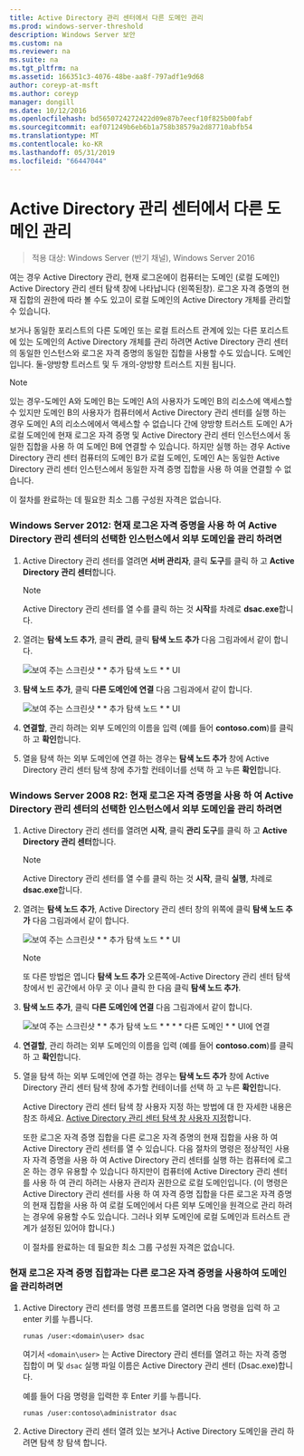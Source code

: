 ```yaml
---
title: Active Directory 관리 센터에서 다른 도메인 관리
ms.prod: windows-server-threshold
description: Windows Server 보안
ms.custom: na
ms.reviewer: na
ms.suite: na
ms.tgt_pltfrm: na
ms.assetid: 166351c3-4076-48be-aa8f-797adf1e9d68
author: coreyp-at-msft
ms.author: coreyp
manager: dongill
ms.date: 10/12/2016
ms.openlocfilehash: bd5650724272422d09e87b7eecf10f825b00fabf
ms.sourcegitcommit: eaf071249b6eb6b1a758b38579a2d87710abfb54
ms.translationtype: MT
ms.contentlocale: ko-KR
ms.lasthandoff: 05/31/2019
ms.locfileid: "66447044"
---
```

# <a name="manage-different-domains-in-active-directory-administrative-center"></a>Active Directory 관리 센터에서 다른 도메인 관리

>적용 대상: Windows Server (반기 채널), Windows Server 2016

  여는 경우 Active Directory 관리, 현재 로그온에이 컴퓨터는 도메인 \(로컬 도메인\) Active Directory 관리 센터 탐색 창에 나타납니다 \(왼쪽된창\). 로그온 자격 증명의 현재 집합의 권한에 따라 볼 수도 있고이 로컬 도메인의 Active Directory 개체를 관리할 수 있습니다.

 보거나 동일한 포리스트의 다른 도메인 또는 로컬 트러스트 관계에 있는 다른 포리스트에 있는 도메인의 Active Directory 개체를 관리 하려면 Active Directory 관리 센터의 동일한 인스턴스와 로그온 자격 증명의 동일한 집합을 사용할 수도 있습니다. 도메인입니다. 둘\-양방향 트러스트 및 두 개의\-양방향 트러스트 지원 됩니다.

> [!NOTE]
>  있는 경우\-도메인 A와 도메인 B는 도메인 A의 사용자가 도메인 B의 리소스에 액세스할 수 있지만 도메인 B의 사용자가 컴퓨터에서 Active Directory 관리 센터를 실행 하는 경우 도메인 A의 리소스에에서 액세스할 수 없습니다 간에 양방향 트러스트 도메인 A가 로컬 도메인에 현재 로그온 자격 증명 및 Active Directory 관리 센터 인스턴스에서 동일한 집합을 사용 하 여 도메인 B에 연결할 수 있습니다. 하지만 실행 하는 경우 Active Directory 관리 센터 컴퓨터의 도메인 B가 로컬 도메인, 도메인 A는 동일한 Active Directory 관리 센터 인스턴스에서 동일한 자격 증명 집합을 사용 하 여을 연결할 수 없습니다.

 이 절차를 완료하는 데 필요한 최소 그룹 구성원 자격은 없습니다.

### <a name="windows-server-2012-to-manage-a-foreign-domain-in-the-selected-instance-of-active-directory-administrative-center-using-the-current-set-of-logon-credentials"></a>Windows Server 2012: 현재 로그온 자격 증명을 사용 하 여 Active Directory 관리 센터의 선택한 인스턴스에서 외부 도메인을 관리 하려면

1.  Active Directory 관리 센터를 열려면 **서버 관리자**, 클릭 **도구**를 클릭 하 고 **Active Directory 관리 센터**합니다.

    > [!NOTE]
    >  Active Directory 관리 센터를 열 수를 클릭 하는 것 **시작**를 차례로 **dsac.exe**합니다.

2.  열려는 **탐색 노드 추가**, 클릭 **관리**, 클릭 **탐색 노드 추가** 다음 그림과에서 같이 합니다.

     ![보여 주는 스크린샷 * * 추가 탐색 노드 * * UI](media/ADDS_ADACAddNavNode.gif)

3.  **탐색 노드 추가**, 클릭 **다른 도메인에 연결** 다음 그림과에서 같이 합니다.

     ![보여 주는 스크린샷 * * 추가 탐색 노드 * * UI](media/ADDS_ADACConnectToDomain.gif)

4.  **연결할**, 관리 하려는 외부 도메인의 이름을 입력 \(예를 들어 **contoso.com**\)를 클릭 하 고 **확인**합니다.

5.  열을 탐색 하는 외부 도메인에 연결 하는 경우는 **탐색 노드 추가** 창에 Active Directory 관리 센터 탐색 창에 추가할 컨테이너를 선택 하 고 누른 **확인**합니다.

### <a name="windows-server-2008-r2-to-manage-a-foreign-domain-in-the-selected-instance-of-active-directory-administrative-center-using-the-current-set-of-logon-credentials"></a>Windows Server 2008 R2: 현재 로그온 자격 증명을 사용 하 여 Active Directory 관리 센터의 선택한 인스턴스에서 외부 도메인을 관리 하려면

1. Active Directory 관리 센터를 열려면 **시작**, 클릭 **관리 도구**를 클릭 하 고 **Active Directory 관리 센터**합니다.

   > [!NOTE]
   >  Active Directory 관리 센터를 열 수를 클릭 하는 것 **시작**, 클릭 **실행**, 차례로 **dsac.exe**합니다.

2. 열려는 **탐색 노드 추가**, Active Directory 관리 센터 창의 위쪽에 클릭 **탐색 노드 추가** 다음 그림과에서 같이 합니다.

    ![보여 주는 스크린샷 * * 추가 탐색 노드 * * UI](media/click_add_nav_nodes.gif)

   > [!NOTE]
   >  또 다른 방법은 엽니다 **탐색 노드 추가** 오른쪽에\-Active Directory 관리 센터 탐색 창에서 빈 공간에서 아무 곳 이나 클릭 한 다음 클릭 **탐색 노드 추가**.

3. **탐색 노드 추가**, 클릭 **다른 도메인에 연결** 다음 그림과에서 같이 합니다.

    ![보여 주는 스크린샷 * * 추가 탐색 노드 * * * * 다른 도메인 * * UI에 연결](media/add_nav_nodes.gif)

4. **연결할**, 관리 하려는 외부 도메인의 이름을 입력 \(예를 들어 **contoso.com**\)를 클릭 하 고 **확인**합니다.

5. 열을 탐색 하는 외부 도메인에 연결 하는 경우는 **탐색 노드 추가** 창에 Active Directory 관리 센터 탐색 창에 추가할 컨테이너를 선택 하 고 누른 **확인**합니다.

   Active Directory 관리 센터 탐색 창 사용자 지정 하는 방법에 대 한 자세한 내용은 참조 하세요. [Active Directory 관리 센터 탐색 창 사용자 지정](customize-the-active-directory-administrative-center-navigation-pane.md)합니다.

   또한 로그온 자격 증명 집합을 다른 로그온 자격 증명의 현재 집합을 사용 하 여 Active Directory 관리 센터를 열 수 있습니다. 다음 절차의 명령은 정상적인 사용자 자격 증명을 사용 하 여 Active Directory 관리 센터를 실행 하는 컴퓨터에 로그온 하는 경우 유용할 수 있습니다 하지만이 컴퓨터에 Active Directory 관리 센터를 사용 하 여 관리 하려는 사용자 관리자 권한으로 로컬 도메인입니다. \(이 명령은 Active Directory 관리 센터를 사용 하 여 자격 증명 집합을 다른 로그온 자격 증명의 현재 집합을 사용 하 여 로컬 도메인에서 다른 외부 도메인을 원격으로 관리 하려는 경우에 유용할 수도 있습니다. 그러나 외부 도메인에 로컬 도메인과 트러스트 관계가 설정된 있어야 합니다.\)

   이 절차를 완료하는 데 필요한 최소 그룹 구성원 자격은 없습니다.

### <a name="to-manage-a-domain-using-logon-credentials-that-are-different-from-the-current-set-of-logon-credentials"></a>현재 로그온 자격 증명 집합과는 다른 로그온 자격 증명을 사용하여 도메인을 관리하려면

1.  Active Directory 관리 센터를 명령 프롬프트를 열려면 다음 명령을 입력 하 고 enter 키를 누릅니다.

     `runas /user:<domain\user> dsac`

     여기서 `<domain\user>` 는 Active Directory 관리 센터를 열려고 하는 자격 증명 집합이 며 및 `dsac` 실행 파일 이름은 Active Directory 관리 센터 \(Dsac.exe\)합니다.

     예를 들어 다음 명령을 입력한 후 Enter 키를 누릅니다.

     `runas /user:contoso\administrator dsac`

2.  Active Directory 관리 센터 열려 있는 보거나 Active Directory 도메인을 관리 하려면 탐색 창 탐색 합니다.

  

